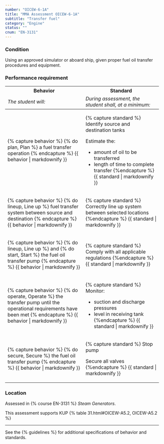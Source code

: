 ```yaml
---
number: "OICEW-6-1A"
title: "MMA Assessment OICEW-6-1A"
subtitle: "Transfer fuel"
category: "Engine"
status: ""
cnum: "EN-3131"
---
```

### Condition

Using an approved simulator or aboard ship, given proper fuel oil transfer procedures and equipment.

### Performance requirement 

<table width='100%' class='Guidelines'>
 <thead>
 <tr>
     <th class='thirty'>Behavior</th>
     <th class='seventy'>Standard</th>
 </tr>
 <tr>
     <td><em>The student will:</em></td>
     <td><em>During assessment, the student shall, at a minimum:</em></td>
 </tr>
 </thead>
 <tbody>
 

<tr><td>

{% capture behavior %}
{% do plan, Plan %} a fuel transfer operation
{% endcapture %}
{{ behavior | markdownify }}

</td><td>

{% capture standard %}
Identify source and destination tanks

Estimate the:

* amount of oil to be transferred
* length of time to complete transfer
{%endcapture %}
{{ standard | markdownify }}

</td></tr>



<tr><td>

{% capture behavior %}
{% do lineup, Line up %} fuel transfer system between source and destination
{% endcapture %}
{{ behavior | markdownify }}

</td><td>

{% capture standard %}
Correctly line up  system between selected locations
{%endcapture %}
{{ standard | markdownify }}

</td></tr>



<tr><td>

{% capture behavior %}
{% do lineup, Line up %} and {% do start, Start %} the fuel oil transfer pump
{% endcapture %}
{{ behavior | markdownify }}

</td><td>

{% capture standard %}
Comply with all applicable regulations
{%endcapture %}
{{ standard | markdownify }}

</td></tr>



<tr><td>

{% capture behavior %}
{% do operate, Operate %} the transfer pump until the operational requirements have been met
{% endcapture %}
{{ behavior | markdownify }}

</td><td>

{% capture standard %}
Monitor:

* suction and discharge pressures
* level in receiving tank
{%endcapture %}
{{ standard | markdownify }}

</td></tr>



<tr><td>

{% capture behavior %}
{% do secure, Secure %} the fuel oil transfer pump
{% endcapture %}
{{ behavior | markdownify }}

</td><td>

{% capture standard %}
Stop pump

Secure all valves
{%endcapture %}
{{ standard | markdownify }}

</td></tr>



 </tbody>
 </table>

### Location

Assessed in  {% course  EN-3131 %}  *Steam Generators*.

This assessment supports KUP {% table 31.html#OICEW-A5.2, OICEW-A5.2 %}

***



See the {% guidelines %} for additional specifications of behavior and standards.